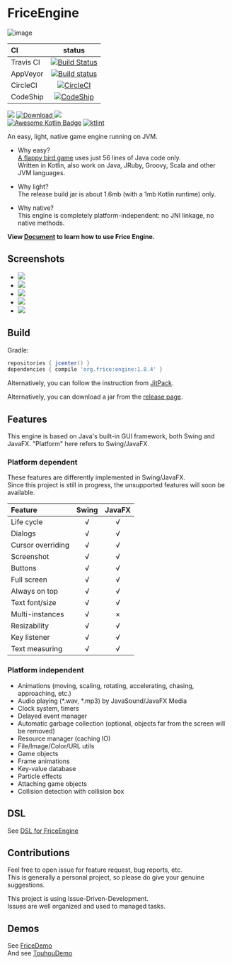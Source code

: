 # FriceEngine

![image](https://avatars1.githubusercontent.com/u/21008243)

CI|status
:---|:---:
Travis CI|[![Build Status](https://travis-ci.org/icela/FriceEngine.svg?branch=master)](https://travis-ci.org/icela/FriceEngine)
AppVeyor|[![Build status](https://ci.appveyor.com/api/projects/status/75d7wx28u3tgtnat?svg=true)](https://ci.appveyor.com/project/ice1000/friceengine)
CircleCI|[![CircleCI](https://circleci.com/gh/icela/FriceEngine.svg?style=svg)](https://circleci.com/gh/icela/FriceEngine)
CodeShip|[![CodeShip](https://codeship.com/projects/a1d7bc60-0a30-0135-8b3c-6ed4d7e33e57/status?branch=master)](https://app.codeship.com/projects/214712)

[![](https://jitpack.io/v/icela/FriceEngine.svg)](https://jitpack.io/#icela/FriceEngine)
[ ![Download](https://api.bintray.com/packages/ice1000/FriceEngine/engine/images/download.svg) ](https://bintray.com/ice1000/FriceEngine/engine/_latestVersion)
[![](https://jitpack.io/v/icela/FriceEngine/month.svg)](https://jitpack.io/#icela/FriceEngine) <br/>
[![Awesome Kotlin Badge](https://kotlin.link/awesome-kotlin.svg)](https://github.com/KotlinBy/awesome-kotlin)
[![ktlint](https://img.shields.io/badge/code%20style-%E2%9D%A4-FF4081.svg)](https://icela.github.io)

An easy, light, native game engine running on JVM.

+ Why easy? <br/>
[A flappy bird game](https://github.com/icela/FriceDemo/tree/master/1.7.9/Demo7.java) uses just 56 lines of Java code only.<br/>
Written in Kotlin, also work on Java, JRuby, Groovy, Scala and other JVM languages.

+ Why light? <br/>
The release build jar is about 1.6mb (with a 1mb Kotlin runtime) only.

+ Why native? <br/>
This engine is completely platform-independent: no JNI linkage, no native methods.

**View [Document](https://icela.github.io/#getting-started) to learn how to use Frice Engine.**

## Screenshots

- <img src="https://coding.net/u/ice1000/p/Gifs/git/raw/master/frice/frice-01.gif">
- <img src="https://coding.net/u/ice1000/p/Gifs/git/raw/master/frice/frice-02.gif">
- <img src="https://coding.net/u/ice1000/p/Gifs/git/raw/master/frice/frice-03.gif">
- <img src="https://coding.net/u/ice1000/p/Gifs/git/raw/master/frice/frice-04.gif">
- <img src="https://coding.net/u/ice1000/p/Gifs/git/raw/master/frice/frice-05.gif">

## Build

Gradle:

```gradle
repositories { jcenter() }
dependencies { compile 'org.frice:engine:1.8.4' }
```

Alternatively, you can follow the instruction from [JitPack](https://jitpack.io/#icela/FriceEngine).

Alternatively, you can download a jar from the [release page](https://github.com/icela/FriceEngine/releases).

## Features

This engine is based on Java's built-in GUI framework, both Swing and JavaFX.
"Platform" here refers to Swing/JavaFX.

### Platform dependent

These features are differently implemented in Swing/JavaFX.  
Since this project is still in progress, the unsupported features will soon be available.

Feature|Swing|JavaFX
:---|:---:|:---:
Life cycle|√|√
Dialogs|√|√
Cursor overriding|√|√
Screenshot|√|√
Buttons|√|√
Full screen|√|√
Always on top|√|√
Text font/size|√|√
Multi-instances|√|×
Resizability|√|√
Key listener|√|√
Text measuring|√|√

### Platform independent

- Animations (moving, scaling, rotating, accelerating, chasing, approaching, etc.)
- Audio playing (\*.wav, \*.mp3) by JavaSound/JavaFX Media
- Clock system, timers
- Delayed event manager
- Automatic garbage collection (optional, objects far from the screen will be removed)
- Resource manager (caching IO)
- File/Image/Color/URL utils
- Game objects
- Frame animations
- Key-value database
- Particle effects
- Attaching game objects
- Collision detection with collision box

## DSL
See [DSL for FriceEngine](https://github.com/icela/FriceEngine-DSL)

## Contributions
Feel free to open issue for feature request, bug reports, etc. <br/>
This is generally a personal project, so please do give your genuine suggestions.

This project is using Issue-Driven-Development. <br/>
Issues are well organized and used to managed tasks.

## Demos
See [FriceDemo](https://github.com/icela/FriceDemo) <br/>
And see [TouhouDemo](https://github.com/ice1000/TouhouDemo)
